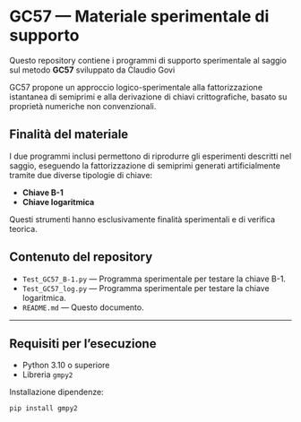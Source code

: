 # GC57 — Materiale sperimentale di supporto

Questo repository contiene i programmi di supporto sperimentale al saggio sul metodo **GC57** sviluppato da Claudio Govi

GC57 propone un approccio logico-sperimentale alla fattorizzazione istantanea di semiprimi e alla derivazione di chiavi crittografiche, basato su proprietà numeriche non convenzionali.

## Finalità del materiale

I due programmi inclusi permettono di riprodurre gli esperimenti descritti nel saggio, eseguendo la fattorizzazione di semiprimi generati artificialmente tramite due diverse tipologie di chiave:

- **Chiave B-1**
- **Chiave logaritmica**

Questi strumenti hanno esclusivamente finalità sperimentali e di verifica teorica.

## Contenuto del repository
- `Test_GC57_B-1.py` — Programma sperimentale per testare la chiave B-1.
- `Test_GC57_log.py` — Programma sperimentale per testare la chiave logaritmica.
- `README.md` — Questo documento.

---

## Requisiti per l’esecuzione

- Python 3.10 o superiore
- Libreria `gmpy2`

Installazione dipendenze:

```bash
pip install gmpy2
